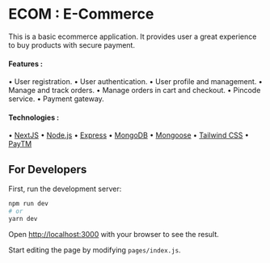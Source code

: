 # ECOM : E-Commerce

This is a basic ecommerce application. It provides user a great experience to buy products with secure payment.
#### Features :
• User registration.
• User authentication.
• User profile and management.
• Manage and track orders.
• Manage orders in cart and checkout.
• Pincode service.
• Payment gateway.

<!-- • Email service.
• SMS service.
• Admin dashboard. -->

#### Technologies :
• [NextJS](https://nextjs.org/)
• [Node.js](https://nodejs.org/)
• [Express](https://expressjs.com/)
• [MongoDB](https://www.mongodb.com/)
• [Mongoose](https://mongoosejs.com/)
• [Tailwind CSS](https://tailwindcss.com/)
• [PayTM](https://www.paytm.com/)


## For Developers

First, run the development server:

```bash
npm run dev
# or
yarn dev
```

Open [http://localhost:3000](http://localhost:3000) with your browser to see the result.

Start editing the page by modifying `pages/index.js`.